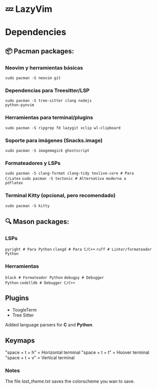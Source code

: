 # 💤 LazyVim

# Dependencies

## 📦 Pacman packages:

### Neovim y herramientas básicas
<code>sudo pacman -S neovim git</code>

### Dependencias para Treesitter/LSP
<code>sudo pacman -S tree-sitter clang nodejs python-pynvim</code>

### Herramientas para terminal/plugins
<code>sudo pacman -S ripgrep fd lazygit xclip wl-clipboard</code>

### Soporte para imágenes (Snacks.image)
<code>sudo pacman -S imagemagick ghostscript</code>

### Formateadores y LSPs
<code>sudo pacman -S clang-format clang-tidy texlive-core  # Para C/Latex</code>
<code>sudo pacman -S tectonic  # Alternativa moderna a pdflatex</code>

### Terminal Kitty (opcional, pero recomendado)
<code>sudo pacman -S kitty</code>

## 🔍 Mason packages:

### LSPs
<code>pyright        # Para Python</code>
<code>clangd         # Para C/C++</code>
<code>ruff           # Linter/formateador Python</code>

### Herramientas
<code>black          # Formateador Python</code>
<code>debugpy        # Debugger Python</code>
<code>codelldb       # Debugger C/C++</code>

## Plugins
- ToogleTerm
- Tree Sitter

Added language parsers for <b>C</b> and <b>Python</b>.

## Keymaps
"space + t + h" = Horizontal terminal
"space + t + t" = Hoover terminal
"space + t + v" = Vertical terminal

### Notes
The file <i>last_theme.txt</i> saves the colorscheme you wan to save.
